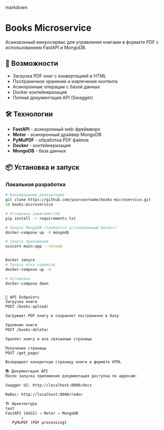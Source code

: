 markdown

# Books Microservice

Асинхронный микросервис для управления книгами в формате PDF с использованием FastAPI и MongoDB.

## 🚀 Возможности

- Загрузка PDF книг с конвертацией в HTML
- Постраничное хранение и извлечение контента
- Асинхронные операции с базой данных
- Docker контейнеризация
- Полная документация API (Swagger)

## 🛠 Технологии

- **FastAPI** - асинхронный web-фреймворк
- **Motor** - асинхронный драйвер MongoDB
- **PyMuPDF** - обработка PDF файлов
- **Docker** - контейнеризация
- **MongoDB** - база данных

## 📦 Установка и запуск

### Локальная разработка

```bash
# Клонирование репозитория
git clone https://github.com/yourusername/books-microservice.git
cd books-microservice

# Установка зависимостей
pip install -r requirements.txt

# Запуск MongoDB (требуется установленный Docker)
docker-compose up -d mongodb

# Запуск приложения
uvicorn main:app --reload


Docker запуск
# Запуск всех сервисов
docker-compose up -d

# Остановка
docker-compose down


🔌 API Endpoints
Загрузка книги
POST /books-upload/

Загружает PDF книгу и сохраняет постранично в базу

Удаление книги
POST /books-delete/

Удаляет книгу и все связанные страницы

Получение страницы
POST /get_page/

Возвращает конкретную страницу книги в формате HTML

📚 Документация API
После запуска приложения документация доступна по адресам:

Swagger UI: http://localhost:8000/docs

ReDoc: http://localhost:8000/redoc

🏗 Архитектура
text
FastAPI (ASGI) → Motor → MongoDB
       ↓
   PyMuPDF (PDF processing)

